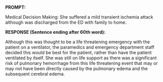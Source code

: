 **PROMPT:**

Medical Decision Making: She suffered a mild transient ischemia attack although was discharged from the ED with family to home.

**RESPONSE (Sentence ending after 60th word):**

Although this was thought to be a life threatening emergency with the patient on a ventilator, the paramedics and emergency department staff decided this would be best for the patient, rather than have the patient ventilated by itself. She was still on life support as there was a significant risk of pulmonary hemorrhage from this life threatening event that may or may not have been directly caused by the pulmonary edema and the subsequent cerebral edema. 
